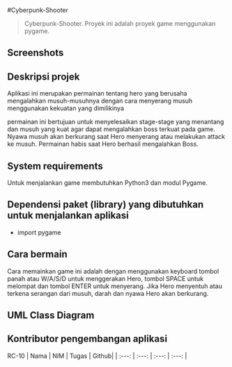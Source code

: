 #Cyberpunk-Shooter

>Cyberpunk-Shooter. Proyek ini adalah proyek game menggunakan pygame.

## Screenshots


## Deskripsi projek
Aplikasi ini merupakan permainan tentang hero yang berusaha mengalahkan musuh-musuhnya dengan cara menyerang musuh menggunakan kekuatan yang dimilikinya

permainan ini bertujuan untuk menyelesaikan stage-stage yang menantang dan musuh yang kuat agar dapat mengalahkan boss terkuat pada game. Nyawa musuh akan berkurang saat Hero menyerang atau melakukan attack ke musuh. Permainan habis saat Hero berhasil mengalahkan Boss.

## System requirements
Untuk menjalankan game membutuhkan Python3 dan modul Pygame.

## Dependensi paket (library) yang dibutuhkan untuk menjalankan aplikasi
- import pygame


## Cara bermain
Cara memainkan game ini adalah dengan menggunakan keyboard tombol panah atau W/A/S/D untuk menggerakan Hero, tombol SPACE untuk melompat dan tombol ENTER untuk menyerang. Jika Hero menyentuh atau terkena serangan dari musuh, darah dan nyawa Hero akan berkurang.

## UML Class Diagram


## Kontributor pengembangan aplikasi
RC-10
| Nama | NIM | Tugas | Github|
| :---: | :---: | :---: | :---: |
